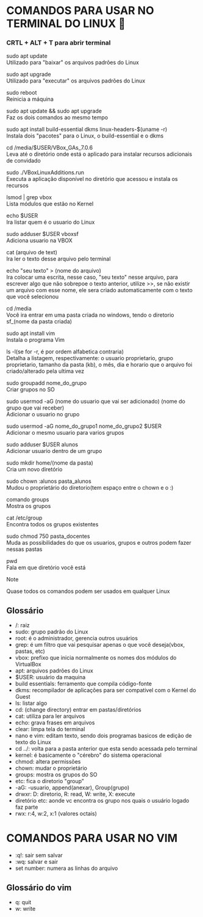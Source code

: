 # COMANDOS PARA USAR NO TERMINAL DO LINUX 🦇
### CRTL + ALT + T para abrir terminal <br> 
sudo apt update <br>
Utilizado para "baixar" os arquivos padrões do Linux <br>

sudo apt upgrade <br>
Utilizado para "executar" os arquivos padrões do Linux <br>

sudo reboot <br>
Reinicia a máquina <br>

sudo apt update && sudo apt upgrade <br>
Faz os dois comandos ao mesmo tempo

sudo apt install build-essential dkms linux-headers-$(uname -r) <br>
Instala dois "pacotes" para o Linux, o build-essential e o dkms

cd /media/$USER/VBox_GAs_7.0.6 <br>
Leva até o diretório onde está o aplicado para instalar recursos adicionais de convidado<br>

sudo ./VBoxLinuxAdditions.run<br>
Executa a aplicação disponível no diretório que acessou e instala os recursos<br>

lsmod | grep vbox<br>
Lista módulos que estão no Kernel <br>

echo $USER<br>
Ira listar quem é o usuario do Linux<br>

sudo adduser $USER vboxsf<br>
Adiciona usuario na VBOX

cat (arquivo de text)<br>
Ira ler o texto desse arquivo pelo terminal<br>

echo "seu texto" > (nome do arquivo)<br>
Ira colocar uma escrita, nesse caso, "seu texto" nesse arquivo, para escrever algo que não sobrepoe o texto anterior, utilize >>, se não existir um arquivo com esse nome, ele sera criado automaticamente com o texto que você selecionou <br>

cd /media <br>
Você ira entrar em uma pasta criada no windows, tendo o diretorio sf_(nome da pasta criada)<br>

sudo apt install vim<br>
Instala o programa Vim<br>

ls -l(se for -r, é por ordem alfabetica contraria) <br>
Detalha a listagem, respectivamente: o usuario proprietario, grupo proprietario, tamanho da pasta (kb), o mês, dia e horario que o arquivo foi criado/alterado pela ultima vez <br>

sudo groupadd nome_do_grupo <br>
Criar grupos no SO<br>

sudo usermod -aG (nome do usuario que vai ser adicionado) (nome do grupo que vai receber)<br>
Adicionar o usuario no grupo<br>

sudo usermod -aG nome_do_grupo1 nome_do_grupo2 $USER <br>
Adicionar o mesmo usuario para varios grupos <br>

sudo adduser $USER alunos <br>
Adicionar usuario dentro de um grupo <br>

sudo mkdir home/(nome da pasta) <br>
Cria um novo diretório<br>

sudo chown :alunos pasta_alunos<br>
Mudou o proprietário do diretorio(tem espaço entre o chown e o :)

comando groups <br>
Mostra os grupos

cat /etc/group <br>
Encontra todos os grupos existentes

sudo chmod 750 pasta_docentes <br>
Muda as possibilidades do que os usuarios, grupos e outros podem fazer nessas pastas

pwd <br>
Fala em que diretório você está

> [!NOTE]
> Quase todos os comandos podem ser usados em qualquer Linux

## Glossário <br>
- /: raiz
- sudo: grupo padrão do Linux <br>
- root: é o administrador, gerencia outros usuários  <br>
- grep: é um filtro que vai pesquisar apenas o que você deseja(vbox, pastas, etc) <br>
- vbox: prefixo que inicia normalmente os nomes dos módulos do VirtualBox<br>
- apt: arquivos padrões do Linux <br>
- $USER: usuário da maquina
- build essentials: ferramento que compila código-fonte <br>
- dkms: recompilador de aplicações para ser compativel com o Kernel do Guest<br>
- ls: listar algo
- cd:  (change directory) entrar em pastas/diretórios
- cat: utiliza para ler arquivos
- echo: grava frases em arquivos
- clear: limpa tela do terminal
- nano e vim: editam texto, sendo dois programas basicos de edição de texto do Linux
- cd ../: volta para a pasta anterior que esta sendo acessada pelo terminal
- kernel: é basicamente o "cérebro" do sistema operacional
- chmod: altera permissões
- chown: mudar o proprietário
- groups: mostra os grupos do SO
- etc: fica o diretorio "group"
- -aG: -usuario, append(anexar), Group(grupo)
- drwxr: D: diretorio, R: read, W: write, X: execute
- diretório etc: aonde vc encontra os grupo nos quais o usuário logado faz parte
- rwx: r:4, w:2, x:1 (valores octais)
# COMANDOS PARA USAR NO VIM
- :q!: sair sem salvar
- :wq: salvar e sair
- set number: numera as linhas do arquivo

## Glossário do vim
- q: quit
- w: write

